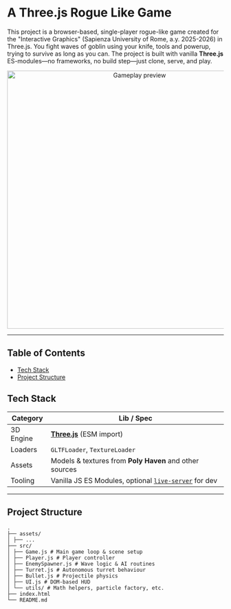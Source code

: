 # A Three.js Rogue Like Game

This project is a browser-based, single-player rogue-like game created for the "Interactive Graphics" (Sapienza University of Rome, a.y. 2025-2026) in Three.js.
You fight waves of goblin using your knife, tools and powerup, trying to survive as long as you can. The project is built with vanilla **Three.js** ES-modules—no frameworks, no build step—just clone, serve, and play.

<p align="center">
  <img src="assets/screenshots/gameplay.gif" width="600" alt="Gameplay preview">
</p>

---

## Table of Contents
- [Tech Stack](#tech-stack)
- [Project Structure](#project-structure)

## Tech Stack
| Category | Lib / Spec |
|----------|------------|
| 3D Engine | **[Three.js](https://threejs.org)** (ESM import) |
| Loaders   | `GLTFLoader`, `TextureLoader` |
| Assets    | Models & textures from **Poly Haven** and other sources |
| Tooling   | Vanilla JS ES Modules, optional [`live-server`](https://www.npmjs.com/package/live-server) for dev |

---

## Project Structure

````{verbatim}
.
├── assets/
│ ├── ...
├── src/
│ ├── Game.js # Main game loop & scene setup
│ ├── Player.js # Player controller
│ ├── EnemySpawner.js # Wave logic & AI routines
│ ├── Turret.js # Autonomous turret behaviour
│ ├── Bullet.js # Projectile physics
│ ├── UI.js # DOM-based HUD
│ └── utils/ # Math helpers, particle factory, etc.
├── index.html
└── README.md
````
